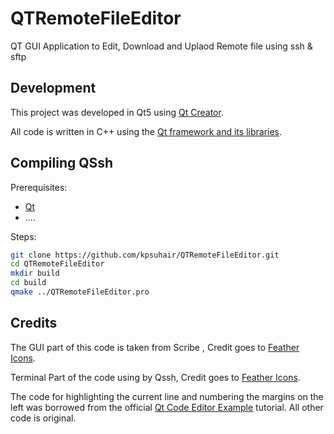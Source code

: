 # QTRemoteFileEditor
QT GUI Application to Edit, Download and Uplaod Remote file using ssh &amp; sftp 

## Development

This project was developed in Qt5 using [Qt Creator](https://www.qt.io/download-qt-installer?hsCtaTracking=9f6a2170-a938-42df-a8e2-a9f0b1d6cdce%7C6cb0de4f-9bb5-4778-ab02-bfb62735f3e5).

All code is written in C++ using the [Qt framework and its libraries](http://doc.qt.io/).

## Compiling QSsh

Prerequisites:
   * [Qt](https://www.qt.io/)
   * ....

Steps:
```bash
git clone https://github.com/kpsuhair/QTRemoteFileEditor.git
cd QTRemoteFileEditor
mkdir build
cd build
qmake ../QTRemoteFileEditor.pro

```


## Credits
The GUI part of this code is taken from Scribe , Credit goes to [Feather Icons](https://github.com/AleksandrHovhannisyan/Scribe-Text-Editor). 

Terminal Part of the code using by Qssh, Credit goes to [Feather Icons](https://github.com/sandsmark/QSsh). 

The code for highlighting the current line and numbering the margins on the left was borrowed from the official [Qt Code Editor Example](http://doc.qt.io/qt-5/qtwidgets-widgets-codeeditor-example.html) tutorial. All other code is original.

